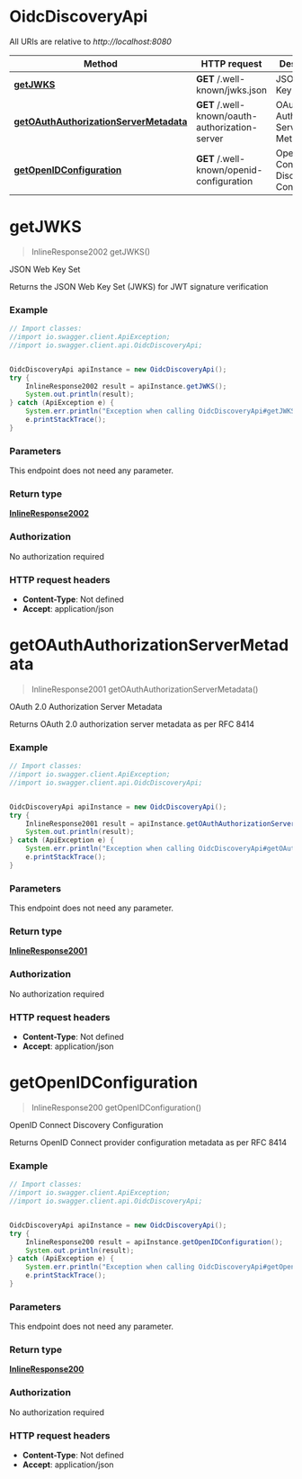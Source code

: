 # OidcDiscoveryApi

All URIs are relative to *http://localhost:8080*

Method | HTTP request | Description
------------- | ------------- | -------------
[**getJWKS**](OidcDiscoveryApi.md#getJWKS) | **GET** /.well-known/jwks.json | JSON Web Key Set
[**getOAuthAuthorizationServerMetadata**](OidcDiscoveryApi.md#getOAuthAuthorizationServerMetadata) | **GET** /.well-known/oauth-authorization-server | OAuth 2.0 Authorization Server Metadata
[**getOpenIDConfiguration**](OidcDiscoveryApi.md#getOpenIDConfiguration) | **GET** /.well-known/openid-configuration | OpenID Connect Discovery Configuration

<a name="getJWKS"></a>
# **getJWKS**
> InlineResponse2002 getJWKS()

JSON Web Key Set

Returns the JSON Web Key Set (JWKS) for JWT signature verification

### Example
```java
// Import classes:
//import io.swagger.client.ApiException;
//import io.swagger.client.api.OidcDiscoveryApi;


OidcDiscoveryApi apiInstance = new OidcDiscoveryApi();
try {
    InlineResponse2002 result = apiInstance.getJWKS();
    System.out.println(result);
} catch (ApiException e) {
    System.err.println("Exception when calling OidcDiscoveryApi#getJWKS");
    e.printStackTrace();
}
```

### Parameters
This endpoint does not need any parameter.

### Return type

[**InlineResponse2002**](InlineResponse2002.md)

### Authorization

No authorization required

### HTTP request headers

 - **Content-Type**: Not defined
 - **Accept**: application/json

<a name="getOAuthAuthorizationServerMetadata"></a>
# **getOAuthAuthorizationServerMetadata**
> InlineResponse2001 getOAuthAuthorizationServerMetadata()

OAuth 2.0 Authorization Server Metadata

Returns OAuth 2.0 authorization server metadata as per RFC 8414

### Example
```java
// Import classes:
//import io.swagger.client.ApiException;
//import io.swagger.client.api.OidcDiscoveryApi;


OidcDiscoveryApi apiInstance = new OidcDiscoveryApi();
try {
    InlineResponse2001 result = apiInstance.getOAuthAuthorizationServerMetadata();
    System.out.println(result);
} catch (ApiException e) {
    System.err.println("Exception when calling OidcDiscoveryApi#getOAuthAuthorizationServerMetadata");
    e.printStackTrace();
}
```

### Parameters
This endpoint does not need any parameter.

### Return type

[**InlineResponse2001**](InlineResponse2001.md)

### Authorization

No authorization required

### HTTP request headers

 - **Content-Type**: Not defined
 - **Accept**: application/json

<a name="getOpenIDConfiguration"></a>
# **getOpenIDConfiguration**
> InlineResponse200 getOpenIDConfiguration()

OpenID Connect Discovery Configuration

Returns OpenID Connect provider configuration metadata as per RFC 8414

### Example
```java
// Import classes:
//import io.swagger.client.ApiException;
//import io.swagger.client.api.OidcDiscoveryApi;


OidcDiscoveryApi apiInstance = new OidcDiscoveryApi();
try {
    InlineResponse200 result = apiInstance.getOpenIDConfiguration();
    System.out.println(result);
} catch (ApiException e) {
    System.err.println("Exception when calling OidcDiscoveryApi#getOpenIDConfiguration");
    e.printStackTrace();
}
```

### Parameters
This endpoint does not need any parameter.

### Return type

[**InlineResponse200**](InlineResponse200.md)

### Authorization

No authorization required

### HTTP request headers

 - **Content-Type**: Not defined
 - **Accept**: application/json

